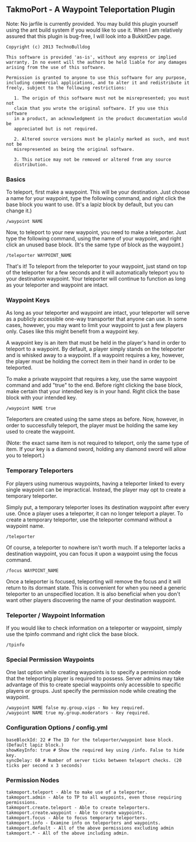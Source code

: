 TakmoPort - A Waypoint Teleportation Plugin
--------------------------------

Note: No jarfile is currently provided. You may build this plugin yourself
using the ant build system if you would like to use it. When I am relatively
assured that this plugin is bug-free, I will look into a BukkitDev page.

    Copyright (c) 2013 TechnoBulldog

    This software is provided 'as-is', without any express or implied
    warranty. In no event will the authors be held liable for any damages
    arising from the use of this software.

    Permission is granted to anyone to use this software for any purpose,
    including commercial applications, and to alter it and redistribute it
    freely, subject to the following restrictions:

       1. The origin of this software must not be misrepresented; you must not
       claim that you wrote the original software. If you use this software
       in a product, an acknowledgment in the product documentation would be
       appreciated but is not required.

       2. Altered source versions must be plainly marked as such, and must not be
       misrepresented as being the original software.

       3. This notice may not be removed or altered from any source
       distribution.

### Basics ###

To teleport, first make a waypoint. This will be your destination. Just
choose a name for your waypoint, type the following command, and right 
click the base block you want to use. (It's a lapiz block by default, but
you can change it.)

    /waypoint NAME

Now, to teleport to your new waypoint, you need to make a teleporter.
Just type the following command, using the name of your waypoint, and
right click an unused base block. (It's the same type of block as the
waypoint.)

    /teleporter WAYPOINT_NAME

That's it! To teleport from the teleporter to your waypoint, just stand on
top of the teleporter for a few seconds and it will automatically teleport
you to your destination waypoint. Your teleporter will continue to function
as long as your teleporter and waypoint are intact.

### Waypoint Keys ###

As long as your teleporter and waypoint are intact, your teleporter will
serve as a publicly accessible one-way transporter that anyone can use.
In some cases, however, you may want to limit your waypoint to just a few
players only. Cases like this might benefit from a waypoint key.

A waypoint key is an item that must be held in the player's hand in order
to teleport to a waypoint. By default, a player simply stands on the
teleporter and is whisked away to a waypoint. If a waypoint requires a key,
however, the player must be holding the correct item in their hand in order
to be teleported.

To make a private waypoint that requires a key, use the same waypoint
command and add "true" to the end. Before right clicking the base block,
make certain that your intended key is in your hand. Right click the base
block with your intended key.

    /waypoint NAME true

Teleporters are created using the same steps as before. Now, however, in
order to successfully teleport, the player must be holding the same key
used to create the waypoint.

(Note: the exact same item is not required to teleport, only the
same type of item. If your key is a diamond sword, holding any diamond
sword will allow you to teleport.)

### Temporary Teleporters ###

For players using numerous waypoints, having a teleporter linked to every
single waypoint can be impractical. Instead, the player may opt to create
a temporary teleporter.

Simply put, a temporary teleporter loses its destination waypoint after
every use. Once a player uses a teleporter, it can no longer teleport
a player. To create a temporary teleporter, use the teleporter command
without a waypoint name.

    /teleporter

Of course, a teleporter to nowhere isn't worth much. If a teleporter lacks
a destination waypoint, you can focus it upon a waypoint using the focus
command.

    /focus WAYPOINT_NAME

Once a teleporter is focused, teleporting will remove the focus and it
will return to its dormant state. This is convenient for when you need
a generic teleporter to an unspecified location. It is also beneficial
when you don't want other players discovering the name of your destination
waypoint.

### Teleporter / Waypoint Information ###

If you would like to check information on a teleporter or waypoint, simply
use the tpinfo command and right click the base block.

    /tpinfo

### Special Permission Waypoints ###

One last option while creating waypoints is to specify a permission node
that the teleporting player is required to possess. Server admins may
take advantage of this to create special waypoints only accessible to
specific players or groups. Just specify the permission node while
creating the waypoint.

    /waypoint NAME false my.group.vips - No key required.
    /waypoint NAME true my.group.moderators - Key required.

### Configuration Options / config.yml ###

    baseBlockId: 22 # The ID for the teleporter/waypoint base block. (Default lapiz block.)
    showKeyInfo: true # Show the required key using /info. False to hide key.
    syncDelay: 60 # Number of server ticks between teleport checks. (20 ticks per second x 3 seconds)

### Permission Nodes ###

    takmoport.teleport - Able to make use of a teleporter.
    takmoport.admin - Able to TP to all waypoints, even those requiring permissions.
    takmoport.create.teleport - Able to create teleporters.
    takmoport.create.waypoint - Able to create waypoints.
    takmoport.focus - Able to focus temporary teleporters.
    takmoport.info - Examine info on teleporters and waypoints.
    takmoport.default - All of the above permissions excluding admin
    takmoport.* - All of the above including admin.

